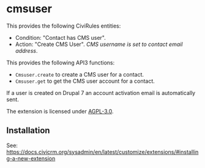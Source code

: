 # cmsuser

This provides the following CiviRules entities:

- Condition: "Contact has CMS user".
- Action: "Create CMS User". *CMS username is set to contact email address*.

This provides the following API3 functions:
- `Cmsuser.create` to create a CMS user for a contact.
- `Cmsuser.get` to get the CMS user account for a contact.

If a user is created on Drupal 7 an account activation email is automatically sent.

The extension is licensed under [AGPL-3.0](LICENSE.txt).

## Installation

See: https://docs.civicrm.org/sysadmin/en/latest/customize/extensions/#installing-a-new-extension
